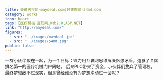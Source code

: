 ```yaml
---
title: 美迪医疗网-maydeal.com|环球医网-54md.com
category: works
icon: heart
tags: [医疗机械,互联网,Web2.0,ASP.NET]
link: "http://maydeal.com/"
figures:
  - src: "../images/maydeal.jpg"
  - src: "../images/54md.jpg"
public: false
---
```


一群小伙伴聚在一起，为一个目标：致力用互联网思维解决医患矛盾。造就了全国排名第一的医疗机械门户网站。
后来PLC带来了资金，小伙伴们放弃了管理权。最终梦想敌不过现实，但是曾经谁没有为梦想冲动过一回呢？